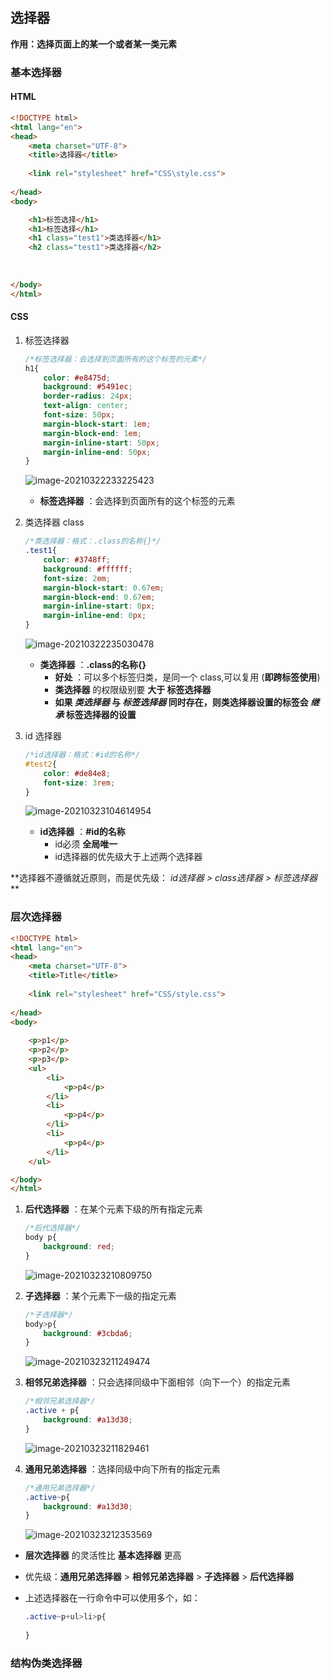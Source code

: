 ## 选择器

**作用：选择页面上的某一个或者某一类元素** 



### 基本选择器

#### HTML

```html
<!DOCTYPE html>
<html lang="en">
<head>
    <meta charset="UTF-8">
    <title>选择器</title>
    
    <link rel="stylesheet" href="CSS\style.css">
    
</head>
<body>

    <h1>标签选择</h1>
    <h1>标签选择</h1>
    <h1 class="test1">类选择器</h1>
    <h2 class="test1">类选择器</h2>
    
    
    
</body>
</html>
```

#### CSS

1. 标签选择器

    ```css
    /*标签选择器：会选择到页面所有的这个标签的元素*/
    h1{
        color: #e8475d;
        background: #5491ec;
        border-radius: 24px;
        text-align: center;
        font-size: 50px;
        margin-block-start: 1em;
        margin-block-end: 1em;
        margin-inline-start: 50px;
        margin-inline-end: 50px;
    }
    ```

    ![image-20210322233225423](https://i.loli.net/2021/03/22/fgSxzl2sDTK3ctq.png)

    - **标签选择器** ：会选择到页面所有的这个标签的元素

2. 类选择器 class

    ```css
    /*类选择器：格式：.class的名称{}*/
    .test1{
        color: #3748ff;
        background: #ffffff;
        font-size: 2em;
        margin-block-start: 0.67em;
        margin-block-end: 0.67em;
        margin-inline-start: 0px;
        margin-inline-end: 0px;
    }
    ```

    ![image-20210322235030478](https://i.loli.net/2021/03/22/n8L4PAykmNsBiIM.png)

    - **类选择器** ：**.class的名称{}** 
        - **好处** ：可以多个标签归类，是同一个 class,可以复用   (**即跨标签使用**)
        - **类选择器** 的权限级别要 **大于 标签选择器** 
        - **如果 *类选择器*  与 *标签选择器*  同时存在，则类选择器设置的标签会 *继承*  标签选择器的设置** 

3. id 选择器

    ```css
    /*id选择器：格式：#id的名称*/
    #test2{
        color: #de84e8;
        font-size: 3rem;
    }
    ```

    ![image-20210323104614954](https://i.loli.net/2021/03/23/fs72ZnH6SOultrQ.png)

    - **id选择器** ：**#id的名称** 
        - id必须 **全局唯一** 
        - id选择器的优先级大于上述两个选择器

**选择器不遵循就近原则，而是优先级： *id选择器  >  class选择器  >  标签选择器* ** 



### 层次选择器

```html
<!DOCTYPE html>
<html lang="en">
<head>
    <meta charset="UTF-8">
    <title>Title</title>
    
    <link rel="stylesheet" href="CSS/style.css">
    
</head>
<body>
    
    <p>p1</p>
    <p>p2</p>
    <p>p3</p>
    <ul>
        <li>
            <p>p4</p>
        </li>
        <li>
            <p>p4</p>
        </li>
        <li>
            <p>p4</p>
        </li>
    </ul>

</body>
</html>
```

1. **后代选择器** ：在某个元素下级的所有指定元素

    ```css
    /*后代选择器*/
    body p{
        background: red;
    }
    ```

    ![image-20210323210809750](https://i.loli.net/2021/03/23/KO27Ywgh3cSmVWs.png)

2. **子选择器** ：某个元素下一级的指定元素

    ```css
    /*子选择器*/
    body>p{
        background: #3cbda6;
    }
    ```

    ![image-20210323211249474](https://i.loli.net/2021/03/23/WBDvsuShK3oJaxz.png)

3. **相邻兄弟选择器**  ：只会选择同级中下面相邻（向下一个）的指定元素

    ```css
    /*相邻兄弟选择器*/
    .active + p{
        background: #a13d30;
    }
    ```

    ![image-20210323211829461](https://i.loli.net/2021/03/23/chGI3mqdSJFjkRU.png)

4. **通用兄弟选择器** ：选择同级中向下所有的指定元素

    ```css
    /*通用兄弟选择器*/
    .active~p{
        background: #a13d30;
    }
    ```

    ![image-20210323212353569](https://i.loli.net/2021/03/23/cf7oOiT1yQpxM6G.png)

- **层次选择器** 的灵活性比 **基本选择器** 更高

- 优先级：**通用兄弟选择器** >  **相邻兄弟选择器**  >  **子选择器**  >  **后代选择器** 

- 上述选择器在一行命令中可以使用多个，如：

    ```css
    .active~p+ul>li>p{
        
    }
    ```



### 结构伪类选择器




